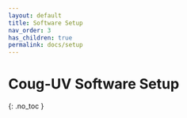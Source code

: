 ```yaml
---
layout: default
title: Software Setup
nav_order: 3
has_children: true
permalink: docs/setup
---
```


# Coug-UV Software Setup
{: .no_toc }